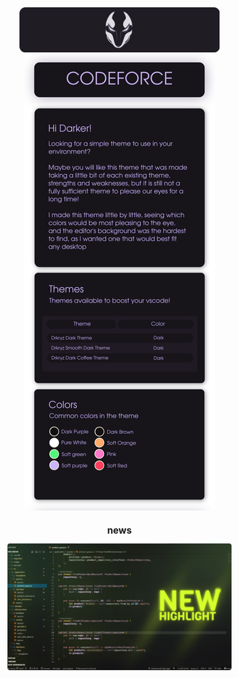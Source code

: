 <div align="center">
<img src="assets/banner.png" width="450" alt="Drkryz Project">
</div>

<div align="center">
<img src="assets/codeforcenew.png">
<div>

## news

<div align="center">
<img style="border-radius:5px" src="assets/newhighlight.png">
<div>
